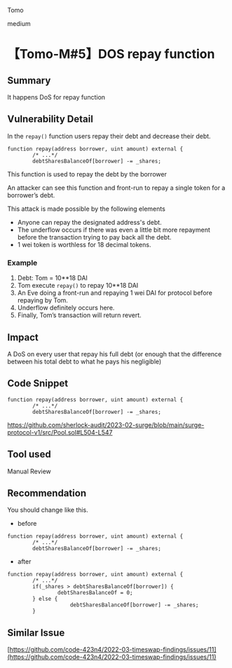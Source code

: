 Tomo

medium

# 【Tomo-M#5】DOS repay function

## Summary

It happens DoS for repay function

## Vulnerability Detail

In the `repay()` function users repay their debt and decrease their debt.

```solidity
function repay(address borrower, uint amount) external {
        /* ...*/
        debtSharesBalanceOf[borrower] -= _shares;
```

This function is used to repay the debt by the borrower

An attacker can see this function and front-run to repay a single token for a borrower’s debt.

This attack is made possible by the following elements

- Anyone can repay the designated address's debt.
- The underflow occurs if there was even a little bit more repayment before the transaction trying to pay back all the debt.
- 1 wei token is worthless for 18 decimal tokens.

### Example

1. Debt: Tom = 10**18 DAI
2. Tom execute `repay()` to repay 10**18 DAI
3. An Eve doing a front-run and repaying 1 wei DAI for protocol before repaying by Tom.
4. Underflow definitely occurs here.
5. Finally, Tom’s transaction will return revert.

## Impact

A DoS on every user that repay his full debt (or enough that the difference between his total debt to what he pays his negligible)

## Code Snippet
```solidity
function repay(address borrower, uint amount) external {
        /* ...*/
        debtSharesBalanceOf[borrower] -= _shares;
```
https://github.com/sherlock-audit/2023-02-surge/blob/main/surge-protocol-v1/src/Pool.sol#L504-L547
## Tool used

Manual Review

## Recommendation

You should change like this.

- before

```solidity
function repay(address borrower, uint amount) external {
        /* ...*/
        debtSharesBalanceOf[borrower] -= _shares;
```

- after

```solidity
function repay(address borrower, uint amount) external {
        /* ...*/
        if(_shares > debtSharesBalanceOf[borrower]) {
		        debtSharesBalanceOf = 0;
        } else {
		            debtSharesBalanceOf[borrower] -= _shares;
        }
```

## Similar Issue

[https://github.com/code-423n4/2022-03-timeswap-findings/issues/11](https://github.com/code-423n4/2022-03-timeswap-findings/issues/11)
